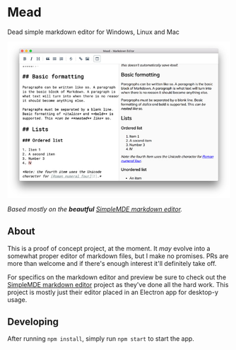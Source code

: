 # Mead
Dead simple markdown editor for Windows, Linux and Mac

![Mead markdown editor](preview-macos.jpg)

_Based mostly on the **beautful** [SimpleMDE markdown editor](https://simplemde.com/)._

## About
This is a proof of concept project, at the moment. It _may_ evolve into a somewhat proper editor of markdown files, but I make no promises. PRs are more than welcome and if there's enough interest it'll definitely take off.

For specifics on the markdown editor and preview be sure to check out the [SimpleMDE markdown editor](https://simplemde.com/) project as they've done all the hard work. This project is mostly just their editor placed in an Electron app for desktop-y usage.

## Developing
After running `npm install`, simply run `npm start` to start the app.
